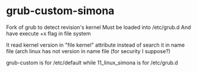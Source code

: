 # grub-custom-simona
Fork of grub to detect revision's kernel
Must be loaded into /etc/grub.d
And have execute +x flag in file system

It read kernel version in "file kernel" attribute instead of search it in name file (arch linux has not version in name file (for security I suppose?)

grub-custom is for /etc/default while 11_linux_simona is for /etc/grub.d
